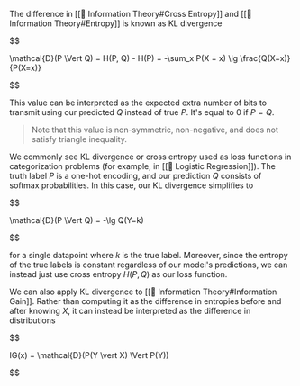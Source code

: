 

The difference in [[🧮 Information Theory#Cross Entropy]] and [[🧮 Information Theory#Entropy]] is known as KL divergence 

$$

\mathcal{D}(P \Vert Q) = H(P, Q) - H(P) = -\sum_x P(X = x) \lg \frac{Q(X=x)}{P(X=x)}

$$

This value can be interpreted as the expected extra number of bits to transmit using our predicted $Q$ instead of true $P$. It's equal to $0$ if $P = Q$.

> Note that this value is non-symmetric, non-negative, and does not satisfy triangle inequality.

We commonly see KL divergence or cross entropy used as loss functions in categorization problems (for example, in [[🦠 Logistic Regression]]). The truth label $P$ is a one-hot encoding, and our prediction $Q$ consists of softmax probabilities. In this case, our KL divergence simplifies to 

$$

\mathcal{D}(P \Vert Q) = -\lg Q(Y=k)

$$

for a single datapoint where $k$ is the true label. Moreover, since the entropy of the true labels is constant regardless of our model's predictions, we can instead just use cross entropy $H(P, Q)$ as our loss function.

We can also apply KL divergence to [[🧮 Information Theory#Information Gain]]. Rather than computing it as the difference in entropies before and after knowing $X$, it can instead be interpreted as the difference in distributions 

$$

IG(x) = \mathcal{D}(P(Y \vert X) \Vert P(Y))

$$


